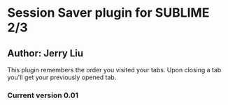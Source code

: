 # Session Saver plugin for SUBLIME 2/3


## Author: Jerry Liu

This plugin remembers the order you visited your tabs. Upon closing a tab you'll get your previously opened tab.

### Current version 0.01

